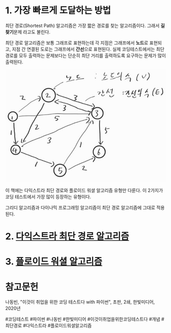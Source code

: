 # 1. 가장 빠르게 도달하는 방법

최단 경로(Shortest Path) 알고리즘은 가장 짧은 경로를 찾는 알고리즘이다. 그래서 **길 찾기**문제 라고도 불린다.

최단 경로 알고리즘은 보통 그래프로 표현하는데 각 지점은 그래프에서 **노드**로 표현되고, 지점 간 연결된 도로는 그래프에서 **간선**으로 표현된다. 실제 코딩테스트에서는 최단 경로를 모두 출력하는 문제보다는 단순히 최단 거리를 출력하도록 요구하는 문제가 많이 출력된다.

![최단경로 - 개념](/bin/PS_image/Chap9.최단경로-개념.png)

이 책에는 다익스트라 최단 경로와 플로이드 워셜 알고리즘 유형만 다룬다. 이 2가지가 코딩 테스트에서 가장 많이 등장하는 유형이다.

그리디 알고리즘과 다이나믹 프로그래밍 알고리즘이 최단 경로 알고리즘에 그대로 적용된다.

# 2. [다익스트라 최단 경로 알고리즘](/알고리즘/bin/다익스트라최단경로알고리즘.md)

# 3. [플로이드 워셜 알고리즘](/알고리즘/bin/플로이드워셜알고리즘.md)

# 참고문헌

나동빈, "이것이 취업을 위한 코딩 테스트다 with 파이썬", 초판, 2쇄, 한빛미디어, 2020년

#코딩테스트 #파이썬 #나동빈 #한빛미디어 #이것이취업을위한코딩테스트다 #개념  #최단경로 #다익스트라 #플로이드워셜알고리즘 